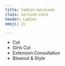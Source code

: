 ```yaml
---
title: ladies-services
class: service-card
header: Ladies
emoji: 💇‍♀

---
```


* Cut
* Girls Cut
* Extension Consultation
* Blowout & Style